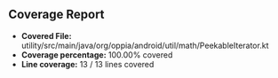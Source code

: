## Coverage Report

- **Covered File:** utility/src/main/java/org/oppia/android/util/math/PeekableIterator.kt
- **Coverage percentage:** 100.00% covered
- **Line coverage:** 13 / 13 lines covered